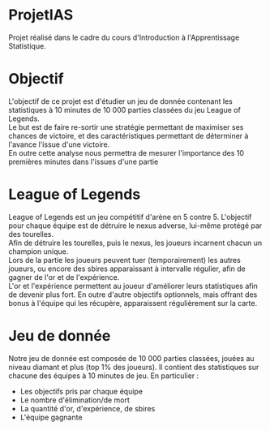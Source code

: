 # ProjetIAS

Projet réalisé dans le cadre du cours d'Introduction à l'Apprentissage Statistique.

# Objectif
L'objectif de ce projet est d'étudier un jeu de donnée contenant les statistiques à 10 minutes de 10 000 parties classées du jeu League of Legends.  
Le but est de faire re-sortir une stratégie permettant de maximiser ses chances de victoire, et des caractéristiques permettant de déterminer à l'avance l'issue d'une victoire.  
En outre cette analyse nous permettra de mesurer l'importance des 10 premières minutes dans l'issues d'une partie

# League of Legends
League of Legends est un jeu compétitif d'arène en 5 contre 5. L'objectif pour chaque équipe est de détruire le nexus adverse, lui-même protégé par des tourelles.  
Afin de détruire les tourelles, puis le nexus, les joueurs incarnent chacun un champion unique.  
Lors de la partie les joueurs peuvent tuer (temporairement) les autres joueurs, ou encore des sbires apparaissant à intervalle régulier, afin de gagner de l'or et de l'expérience.  
L'or et l'expérience permettent au joueur d'améliorer leurs statistiques afin de devenir plus fort.
En outre d'autre objectifs optionnels, mais offrant des bonus à l'équipe qui les récupère, apparaissent régulièrement sur la carte.

# Jeu de donnée
Notre jeu de donnée est composée de 10 000 parties classées, jouées au niveau diamant et plus (top 1% des joueurs). Il contient des statistiques sur chacune des équipes à 10 minutes de jeu. En particulier :
* Les objectifs pris par chaque équipe
* Le nombre d'élimination/de mort
* La quantité d'or, d'expérience, de sbires
* L'équipe gagnante
